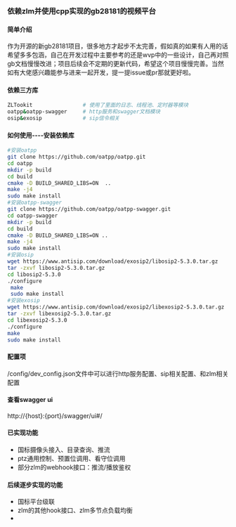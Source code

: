 ### 依赖zlm并使用cpp实现的gb28181的视频平台

#### 简单介绍

作为开源的新gb28181项目，很多地方才起步不太完善，假如真的如果有人用的话希望多多包涵，自己在开发过程中主要参考的还是wvp中的一些设计，自己再对照gb文档慢慢改进；项目后续会不定期的更新代码，希望这个项目慢慢完善。当然如有大佬感兴趣能参与进来一起开发，提一提issue或pr那就更好啦。

#### 依赖三方库

~~~sh
ZLTookit                # 使用了里面的日志、线程池、定时器等模块
oatpp&oatpp-swagger     # http服务和swagger文档模块
osip&exosip				# sip信令相关
~~~

#### 如何使用----安装依赖库

~~~sh
#安装oatpp
git clone https://github.com/oatpp/oatpp.git
cd oatpp 
mkdir -p build 
cd build 
cmake -D BUILD_SHARED_LIBS=ON  ..
make -j4 
sudo make install
#安装oatpp-swagger
git clone https://github.com/oatpp/oatpp-swagger.git
cd oatpp-swagger 
mkdir -p build 
cd build 
cmake -D BUILD_SHARED_LIBS=ON ..
make -j4 
sudo make install
#安装osip
wget https://www.antisip.com/download/exosip2/libosip2-5.3.0.tar.gz
tar -zxvf libosip2-5.3.0.tar.gz
cd libosip2-5.3.0
./configure
 make
 sudo make install
#安装exosip
wget https://www.antisip.com/download/exosip2/libexosip2-5.3.0.tar.gz
tar -zxvf libexosip2-5.3.0.tar.gz
cd libexosip2-5.3.0
./configure
make
sudo make install
~~~



#### 配置项

/config/dev_config.json文件中可以进行http服务配置、sip相关配置、和zlm相关配置

#### 查看swagger ui

http://{host}:{port}/swagger/ui#/

#### 已实现功能

- 国标摄像头接入、目录查询、推流
- ptz通用控制、预置位调用、看守位调用
- 部分zlm的webhook接口：推流/播放鉴权

#### 后续逐步实现的功能

- 国标平台级联
-  zlm的其他hook接口、zlm多节点负载均衡
- 